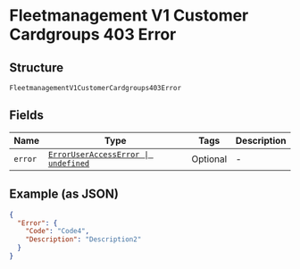 
# Fleetmanagement V1 Customer Cardgroups 403 Error

## Structure

`FleetmanagementV1CustomerCardgroups403Error`

## Fields

| Name | Type | Tags | Description |
|  --- | --- | --- | --- |
| `error` | [`ErrorUserAccessError \| undefined`](../../doc/models/error-user-access-error.md) | Optional | - |

## Example (as JSON)

```json
{
  "Error": {
    "Code": "Code4",
    "Description": "Description2"
  }
}
```

